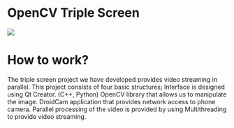 #             OpenCV Triple Screen

![](https://github.com/mevlutardic/OpenCVTripleScreen/blob/main/triplevideoGif.gif)
# How to work?
The triple screen project we have developed provides video streaming in parallel.
This project consists of four basic structures;
Interface is designed using Qt Creator. (C++, Python)
OpenCV library that allows us to manipulate the image.
DroidCam application that provides network access to phone camera.
Parallel processing of the video is provided by using Multithreading to provide video streaming.
